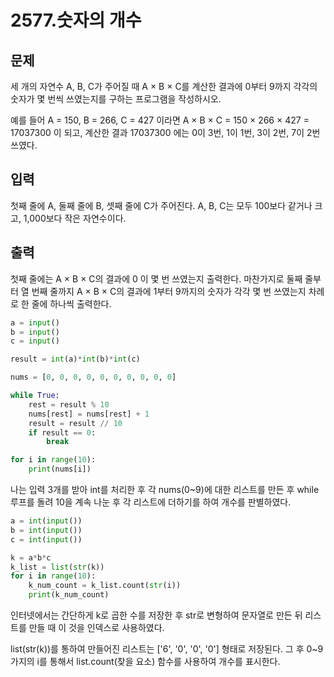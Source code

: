 # 2577.숫자의 개수

## 문제

세 개의 자연수 A, B, C가 주어질 때 A × B × C를 계산한 결과에 0부터 9까지 각각의 숫자가 몇 번씩 쓰였는지를 구하는 프로그램을 작성하시오.

예를 들어 A = 150, B = 266, C = 427 이라면 A × B × C = 150 × 266 × 427 = 17037300 이 되고, 계산한 결과 17037300 에는 0이 3번, 1이 1번, 3이 2번, 7이 2번 쓰였다.

## 입력

첫째 줄에 A, 둘째 줄에 B, 셋째 줄에 C가 주어진다. A, B, C는 모두 100보다 같거나 크고, 1,000보다 작은 자연수이다.

## 출력

첫째 줄에는 A × B × C의 결과에 0 이 몇 번 쓰였는지 출력한다. 마찬가지로 둘째 줄부터 열 번째 줄까지 A × B × C의 결과에 1부터 9까지의 숫자가 각각 몇 번 쓰였는지 차례로 한 줄에 하나씩 출력한다.

```python
a = input()
b = input()
c = input()

result = int(a)*int(b)*int(c)

nums = [0, 0, 0, 0, 0, 0, 0, 0, 0, 0]

while True:
    rest = result % 10
    nums[rest] = nums[rest] + 1
    result = result // 10
    if result == 0:
        break

for i in range(10):
    print(nums[i])
```

나는 입력 3개를 받아 int를 처리한 후 각 nums(0~9)에 대한 리스트를 만든 후 while 루프를 돌려 10을 계속 나눈 후 각 리스트에 더하기를 하여 개수를 판별하였다.

```python
a = int(input())
b = int(input())
c = int(input())

k = a*b*c
k_list = list(str(k))
for i in range(10):
    k_num_count = k_list.count(str(i))
    print(k_num_count)
```

인터넷에서는 간단하게 k로 곱한 수를 저장한 후 str로 변형하여 문자열로 만든 뒤 리스트를 만들 때 이 것을 인덱스로 사용하였다.

 list(str(k))를 통하여 만들어진 리스트는 ['6', '0', '0', '0'] 형태로 저장된다. 그 후 0~9가지의 i를 통해서 list.count(찾을 요소) 함수를 사용하여 개수를 표시한다.